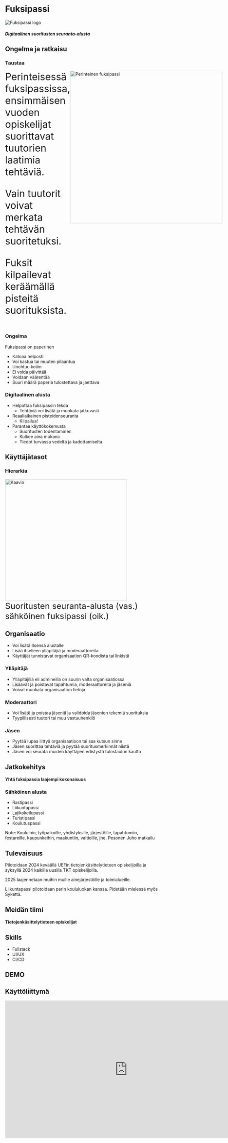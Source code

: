# Fuksipassi

![Fuksipassi logo](assets/f-logo-no-bg.svg)

##### Digitaalinen suoritusten seuranta-alusta



## Ongelma ja ratkaisu


### Taustaa

<div style="display: flex;">
<div style="font-size: 2rem; text-align: left;">
Perinteisessä fuksipassissa, ensimmäisen vuoden opiskelijat suorittavat tuutorien laatimia tehtäviä.

Vain tuutorit voivat merkata tehtävän suoritetuksi.

Fuksit kilpailevat keräämällä pisteitä suorituksista.
</div>
<img style="height: 500px" src="assets/fuksipassi.svg" alt="Perinteinen fuksipassi"/>

</div>


### Ongelma

Fuksipassi on paperinen
- Katoaa helposti
- Voi kastua tai muuten pilaantua
- Unohtuu kotiin
- Ei voida päivittää
- Voidaan väärentää
- Suuri määrä paperia tulostettava ja jaettava


### Digitaalinen alusta

- Helpottaa fuksipassin tekoa
    - Tehtäviä voi lisätä ja muokata jatkuvasti
- Reaaliaikainen pisteidenseuranta
    - Kilpailua!
- Parantaa käyttökokemusta
    - Suoritusten todentaminen
    - Kulkee aina mukana
    - Tiedot turvassa vedeltä ja kadottamiselta


## Käyttäjätasot


### Hierarkia
 
<img style="height: 400px; margin: 0; padding: 0" src="assets/userlevels.png" alt="Kaavio"/>
<p style="font-size: 1.7rem; margin: 0; padding: 0">Suoritusten seuranta-alusta (vas.) sähköinen fuksipassi (oik.)</p>


## Organisaatio

- Voi lisätä itsensä alustalle
- Lisää itselleen ylläpitäjiä ja moderaattoreita
- Käyttäjät tunnistavat organisaation QR-koodista tai linkistä


### Ylläpitäjä

- Ylläpitäjillä eli admineilla on suurin valta organisaatiossa
- Lisäävät ja poistavat tapahtumia, moderaattoreita ja jäseniä
- Voivat muokata organisaation tietoja


### Moderaattori

- Voi lisätä ja poistaa jäseniä ja validoida jäsenien tekemiä suorituksia
- Tyypillisesti tuutori tai muu vastuuhenkilö


###  Jäsen

- Pyytää lupaa liittyä organisaatioon tai saa kutsun sinne
- Jäsen suorittaa tehtäviä ja pyytää suoritusmerkinnät niistä
- Jäsen voi seurata muiden käyttäjien edistystä tulostaulun kautta



## Jatkokehitys

#### Yhtä fuksipassia laajempi kokonaisuus


### Sähköinen alusta

- Rastipassi 
- Liikuntapassi
- Lajikokeilupassi
- Turistipassi
- Koulutuspassi

Note: Kouluihin, työpaikoille, yhdistyksille, järjestöille, tapahtumiin, festareille, kaupunkeihin, maakuntiin, valtioille, jne. Pesonen Juho matkailu


## Tulevaisuus

Pilotoidaan 2024 keväällä UEFin tietojenkäsittelytieteen opiskelijoilla ja syksyllä 2024 kaikilla uusilla TKT opiskelijoilla.

2025 laajennetaan muihin muille ainejärjestöille ja toimialueille.

Liikuntapassi pilotoidaan parin koululuokan kanssa. Pidetään mielessä myös Sykettä.



## Meidän tiimi

#### Tietojenkäsittelytieteen opiskelijat


## Skills

- Fullstack
- UI/UX
- CI/CD



## DEMO


## Käyttöliittymä

<iframe style="border: 1px solid rgba(0, 0, 0, 0.1);" width="800" height="450" src="https://www.figma.com/embed?embed_host=share&url=https%3A%2F%2Fwww.figma.com%2Fproto%2FgAtgXIcR4e21TgsjoxCaPV%2FFuksipassi-UI%3Ftype%3Ddesign%26node-id%3D38-45%26t%3DPVUNSHWaAbMhvKVm-1%26scaling%3Dscale-down%26page-id%3D0%253A1%26starting-point-node-id%3D38%253A45%26mode%3Ddesign" allowfullscreen></iframe>
